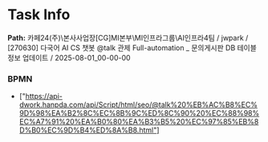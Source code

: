 # Task Info

**Path:** 카페24(주)\본사사업장\[CG]MI본부\MI인프라그룹\AI인프라4팀 / jwpark / [270630] 다국어 AI CS 챗봇 @talk 관제 Full-automation _ 문의게시판 DB 테이블 정보 업데이트 / 2025-08-01_00-00-00

### BPMN
- ["https://api-dwork.hanpda.com/api/Script/html/seo/@talk%20%EB%AC%B8%EC%9D%98%EA%B2%8C%EC%8B%9C%ED%8C%90%20%EC%88%98%EC%A7%91%20%EA%B0%80%EA%B3%B5%20%EC%97%85%EB%8D%B0%EC%9D%B4%ED%8A%B8.html"]

